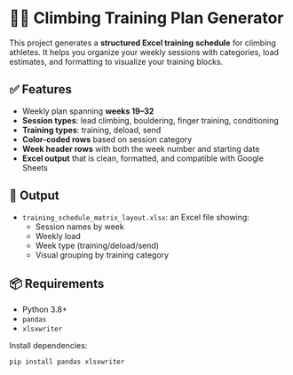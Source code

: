 # 🧗‍♂️ Climbing Training Plan Generator

This project generates a **structured Excel training schedule** for climbing athletes. It helps you organize your weekly sessions with categories, load estimates, and formatting to visualize your training blocks.

## ✅ Features

- Weekly plan spanning **weeks 19–32**
- **Session types**: lead climbing, bouldering, finger training, conditioning
- **Training types**: training, deload, send
- **Color-coded rows** based on session category
- **Week header rows** with both the week number and starting date
- **Excel output** that is clean, formatted, and compatible with Google Sheets

## 📂 Output

- `training_schedule_matrix_layout.xlsx`: an Excel file showing:
  - Session names by week
  - Weekly load
  - Week type (training/deload/send)
  - Visual grouping by training category

## 📦 Requirements

- Python 3.8+
- `pandas`
- `xlsxwriter`

Install dependencies:
```bash
pip install pandas xlsxwriter
